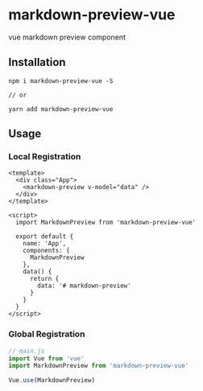 # markdown-preview-vue

vue markdown preview component

## Installation

```shell
npm i markdown-preview-vue -S

// or

yarn add markdown-preview-vue
```

## Usage
### Local Registration
```vue
<template>
  <div class="App">
    <markdown-preview v-model="data" />
  </div>
</template>

<script>
  import MarkdownPreview from 'markdown-preview-vue'

  export default {
    name: 'App',
    components: {
      MarkdownPreview
    },
    data() {
      return {
        data: '# markdown-preview'
      }
    }
  }
</script>
```

### Global Registration
```javascript
// main.js
import Vue from 'vue'
import MarkdownPreview from 'markdown-preview-vue'

Vue.use(MarkdownPreview)
```
